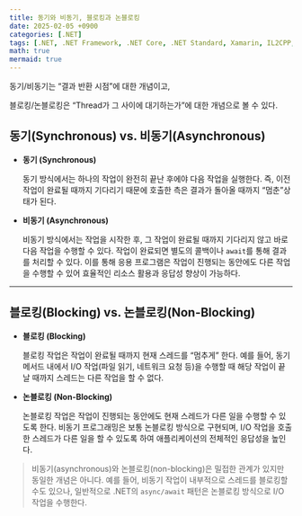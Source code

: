 ```yaml
---
title: 동기와 비동기, 블로킹과 논블로킹
date: 2025-02-05 +0900
categories: [.NET]
tags: [.NET, .NET Framework, .NET Core, .NET Standard, Xamarin, IL2CPP, JIT, AOT, GarbageCollection, GC]
math: true
mermaid: true
---
```

동기/비동기는 “결과 반환 시점”에 대한 개념이고, 

블로킹/논블로킹은 “Thread가 그 사이에 대기하는가”에 대한 개념으로 볼 수 있다.

## 동기(Synchronous) vs. 비동기(Asynchronous)

- **동기 (Synchronous)**
    
    동기 방식에서는 하나의 작업이 완전히 끝난 후에야 다음 작업을 실행한다. 즉, 이전 작업이 완료될 때까지 기다리기 때문에 호출한 측은 결과가 돌아올 때까지 “멈춘”상태가 된다.
    
- **비동기 (Asynchronous)**
    
    비동기 방식에서는 작업을 시작한 후, 그 작업이 완료될 때까지 기다리지 않고 바로 다음 작업을 수행할 수 있다. 작업이 완료되면 별도의 콜백이나 `await`를 통해 결과를 처리할 수 있다. 이를 통해 응용 프로그램은 작업이 진행되는 동안에도 다른 작업을 수행할 수 있어 효율적인 리소스 활용과 응답성 향상이 가능하다.
    

---

## 블로킹(Blocking) vs. 논블로킹(Non-Blocking)

- **블로킹 (Blocking)**
    
    블로킹 작업은 작업이 완료될 때까지 현재 스레드를 “멈추게” 한다. 예를 들어, 동기 메서드 내에서 I/O 작업(파일 읽기, 네트워크 요청 등)을 수행할 때 해당 작업이 끝날 때까지 스레드는 다른 작업을 할 수 없다.
    
- **논블로킹 (Non-Blocking)**
    
    논블로킹 작업은 작업이 진행되는 동안에도 현재 스레드가 다른 일을 수행할 수 있도록 한다. 비동기 프로그래밍은 보통 논블로킹 방식으로 구현되며, I/O 작업을 호출한 스레드가 다른 일을 할 수 있도록 하여 애플리케이션의 전체적인 응답성을 높인다.
    

> 비동기(asynchronous)와 논블로킹(non-blocking)은 밀접한 관계가 있지만 동일한 개념은 아니다. 예를 들어, 비동기 작업이 내부적으로 스레드를 블로킹할 수도 있으나, 일반적으로 .NET의 `async/await` 패턴은 논블로킹 방식으로 I/O 작업을 수행한다.